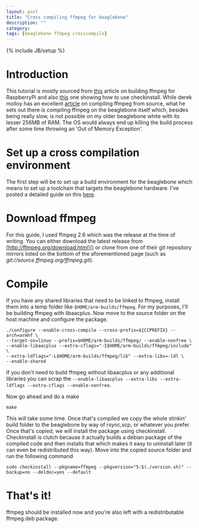 ```yaml
---
layout: post
title: "Cross compiling ffmpeg for beaglebone"
description: ""
category: 
tags: [beaglebone ffmpeg crosscompile]
---
```

{% include JB/setup %}

# Introduction
This tutorial is mostly sourced from
[this](https://trac.ffmpeg.org/wiki/CompilationGuide/RaspberryPi) article on
building ffmpeg for RaspberryPi and also
[this](http://lakm.us/logit/2012/11/cross-compiling-ubuntu-arm-ffmpeg/) one showing
how to use checkinstall. While derek molloy has an excellent
[article](http://derekmolloy.ie/building-ffmpeg-for-beaglebone-from-source/) on
compiling ffmpeg from source, what he sets out there is compiling ffmpeg on the
beaglebone itself which, besides being really slow, is not possible on my older
beaglebone white with its lesser 256MB of RAM. The OS would always end up
killing the build process after some time throwing an 'Out of Memory Exception'.

# Set up a cross compilation environment

The first step will be to set up a build environment for the beaglebone which
means to set up a toolchain that targets the beaglebone hardware. I've posted a
detailed guide on this [here](2015-03-08-building-a-linaro-cross-compiler-toolchain-with-cross-ng.md).

# Download ffmpeg

For this guide, I used ffmpeg 2.6 which was the release at the time of
writing. You can either download the latest release from
[http://ffmpeg.org/download.html]() or clone from one of their git repository
mirrors listed on the bottom of the aforementioned page (such as
_git://source.ffmpeg.org/ffmpeg.git_).

# Compile

If you have any shared libraries that need to be linked to ffmpeg, install them
into a temp folder like `$HOME/arm-builds/ffmpeg`. For my purposes, I'll be
building ffmpeg with libaacplus. Now move to the source folder on the host
machine and configure the package.

    ./configure --enable-cross-compile --cross-prefix=${CCPREFIX} --arch=armhf \
    --target-os=linux --prefix=$HOME/arm-builds/ffmpeg/ --enable-nonfree \
    --enable-libaacplus --extra-cflags="-I$HOME/arm-builds/ffmpeg/include" \
    --extra-ldflags="-L$HOME/arm-builds/ffmpeg/lib" --extra-libs=-ldl \
    --enable-shared

If you don't need to build ffmpeg without libaacplus or any additional libraries you can scrap
the `--enable-libaacplus --extra-libs --extra-ldflags --extra-cflags --enable-nonfree`.

Now go ahead and do a make

    make

This will take some time. Once that's compiled we copy the whole stinkin' build
folder to the beaglebone by way of rsync,scp, or whatever you prefer. Once
that's copied, we will install the package using checkinstall. Checkinstall is
clutch because it actually builds a debian package of the compiled code and then
installs that which makes it easy to uninstall later (it can even be
redistributed this way). Move into the copied source folder and run the
following command

    sudo checkinstall --pkgname=ffmpeg --pkgversion="5:$(./version.sh)" --backup=no --deldoc=yes --default

# That's it!

ffmpeg should be installed now and you're also left with a redistributable
ffmpeg.deb package.



